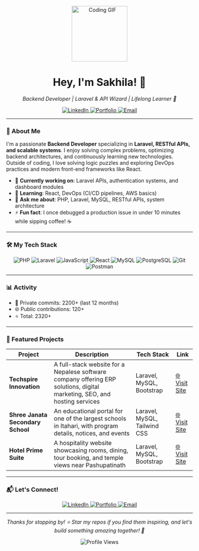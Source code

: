 <p align="center">
  <img src="https://media.giphy.com/media/L1R1tvI9svkIWwpVYr/giphy.gif" width="150" alt="Coding GIF">
</p>

<h1 align="center">Hey, I'm Sakhila! 👋</h1>
<p align="center"><em>Backend Developer | Laravel & API Wizard | Lifelong Learner 🌟</em></p>

<p align="center">
  <a href="https://www.linkedin.com/in/sakhila-thami-a47649260/">
    <img src="https://img.shields.io/badge/LinkedIn-0A66C2?logo=linkedin&logoColor=white&style=flat-square" alt="LinkedIn">
  </a>
  <a href="https://sakhilathami.com.np/">
    <img src="https://img.shields.io/badge/Portfolio-FF7139?logo=firefox&logoColor=white&style=flat-square" alt="Portfolio">
  </a>
  <a href="mailto:sakhthani@gmail.com">
    <img src="https://img.shields.io/badge/Email-D14836?logo=gmail&logoColor=white&style=flat-square" alt="Email">
  </a>
</p>

---

### 🌟 About Me
I'm a passionate **Backend Developer** specializing in **Laravel, RESTful APIs, and scalable systems**. I enjoy solving complex problems, optimizing backend architectures, and continuously learning new technologies. Outside of coding, I love solving logic puzzles and exploring DevOps practices and modern front-end frameworks like React.  

- 🔭 **Currently working on**: Laravel APIs, authentication systems, and dashboard modules  
- 🌱 **Learning**: React, DevOps (CI/CD pipelines, AWS basics)  
- 💬 **Ask me about**: PHP, Laravel, MySQL, RESTful APIs, system architecture  
- ⚡ **Fun fact**: I once debugged a production issue in under 10 minutes while sipping coffee! ☕  

---

### 🛠 My Tech Stack
<p align="center">
  <img src="https://img.shields.io/badge/PHP-777BB4?logo=php&logoColor=white&style=for-the-badge" alt="PHP">
  <img src="https://img.shields.io/badge/Laravel-FF2D20?logo=laravel&logoColor=white&style=for-the-badge" alt="Laravel">
  <img src="https://img.shields.io/badge/JavaScript-F7DF1E?logo=javascript&logoColor=black&style=for-the-badge" alt="JavaScript">
  <img src="https://img.shields.io/badge/React-61DAFB?logo=react&logoColor=black&style=for-the-badge" alt="React">
  <img src="https://img.shields.io/badge/MySQL-4479A1?logo=mysql&logoColor=white&style=for-the-badge" alt="MySQL">
  <img src="https://img.shields.io/badge/PostgreSQL-4169E1?logo=postgresql&logoColor=white&style=for-the-badge" alt="PostgreSQL">
  <img src="https://img.shields.io/badge/Git-F05032?logo=git&logoColor=white&style=for-the-badge" alt="Git">
  <img src="https://img.shields.io/badge/Postman-FF6C37?logo=postman&logoColor=white&style=for-the-badge" alt="Postman">
</p>

---

### 📊 Activity
- 🔐 Private commits: 2200+ (last 12 months)  
- 🌐 Public contributions: 120+  
- ⭐ Total: 2320+  

---

### 🚀 Featured Projects

| Project | Description | Tech Stack | Link |
|---------|-------------|------------|------|
| **Techspire Innovation** | A full-stack website for a Nepalese software company offering ERP solutions, digital marketing, SEO, and hosting services | Laravel, MySQL, Bootstrap | [🌐 Visit Site](https://techspireinnovation.com.np/) |
| **Shree Janata Secondary School** | An educational portal for one of the largest schools in Itahari, with program details, notices, and events | Laravel, MySQL, Tailwind CSS | [🌐 Visit Site](https://janatasecondaryschool.com/) |
| **Hotel Prime Suite** | A hospitality website showcasing rooms, dining, tour booking, and temple views near Pashupatinath | Laravel, MySQL, Bootstrap | [🌐 Visit Site](https://hotelprimesuite.com/) |

---

### 📬 Let's Connect!
<p align="center">
  <a href="https://www.linkedin.com/in/sakhila-thami-a47649260/">
    <img src="https://img.shields.io/badge/LinkedIn-0A66C2?logo=linkedin&logoColor=white&style=flat-square" alt="LinkedIn">
  </a>
  <a href="https://sakhilathami.com.np/">
    <img src="https://img.shields.io/badge/Portfolio-FF7139?logo=firefox&logoColor=white&style=flat-square" alt="Portfolio">
  </a>
  <a href="mailto:sakhthani@gmail.com">
    <img src="https://img.shields.io/badge/Email-D14836?logo=gmail&logoColor=white&style=flat-square" alt="Email">
  </a>
</p>

---

<p align="center">
  <em>Thanks for stopping by! ⭐️ Star my repos if you find them inspiring, and let's build something amazing together! 🚀</em>
</p>

<p align="center">
  <img src="https://komarev.com/ghpvc/?username=sakhila&color=blueviolet&style=flat-square" alt="Profile Views">
</p>

